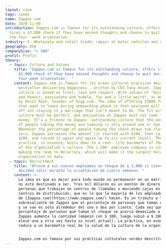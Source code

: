 ```yaml
---
layout: case
tags: cases
name: Zappos.com
date: 2020-11-09
introduction: Zappos.com is famous for its outstanding culture, offers its new
  hires a $3,000 check if they have second thoughts and choose to quit during
  the four- week orientation.
industry: G. Wholesale and retail trade; repair of motor vehicles and motorcycles
geography: USA
companySize: "> 500"
profit: Profit
theory:
  - topic: Culture and Values
    title: "Zappos.com is famous for its outstanding culture, offers its new hires a
      $3,000 check if they have second thoughts and choose to quit during the
      four-week orientation.  "
    content: Zappos.com is famous for its Green cultural practices described in the
      bestseller Delivering Happiness , written by CEO Tony Hsieh. Zappos
      culture is based on trust, love and respect. With values of "being open
      and honest, passionate and humble, fun and a little weird", as mentioned
      by Kevin Rose, founder of Digg.com. The idea of offering $3000 for people
      that want to leave during onboarding phase is that everyone will be better
      off not staying in a marriage that isn’t meant to be. The fit with the
      culture must be perfect, and motivation at Zappos must not come from
      money. It’s a tribute to Zappos’ outstanding culture that the percentage
      of people taking the money and leaving is only around one or two percent.
      Whenever the percentage of people taking the check draws too close to
      zero, Zappos increases the amount (it started with $100, then raised it to
      $200, and raised it again and again up to its current level). The
      practice, in essence, boils down to a real- life barometer of the health
      of the organization’s culture. The 1,500- employee company is currently
      making the leap to Holacracy, which will make it the largest holacratic
      organization to date.
  - topic: Recruitment
    title: "Ofrece a sus nuevos empleados un cheque de $ 3,000 si tienen dudas y
      deciden salir durante la orientación de cuatro semanas. "
    content: >-
      La idea es que es mejor para todo mundo no permanecer en un matrimonio que
      no está destinado a ser. Tres mil dólares es un montón de dinero para las
      personas que trabajan en centros de llamadas o moviendo cajas en los
      centros de distribución, que es lo que la mayoría de los empleados
      de [Zappos.com](https://www.zappos.com/) hacen. Es un tributo a la cultura
      sobresaliente de Zappos que el porcentaje de personas que toman el dinero
      y se van es sólo alrededor del uno o dos por ciento. Cada vez que el
      porcentaje de personas que toman el cheque se acerca demasiado a cero,
      Zappos aumenta la cantidad (empezó con $ 100, luego subió a $ 200 y lo
      elevó una y otra vez hasta su nivel actual). La práctica, en esencia, se
      reduce a un barómetro real de la salud de la cultura de la organización.


      Zappos.com es famoso por sus prácticas culturales verdes descritas en el bestseller *Delivering Happiness*, escrito por el CEO Tony Hsieh. La empresa de 1.500 empleados está dando el salto a Holacracy.
---
```

